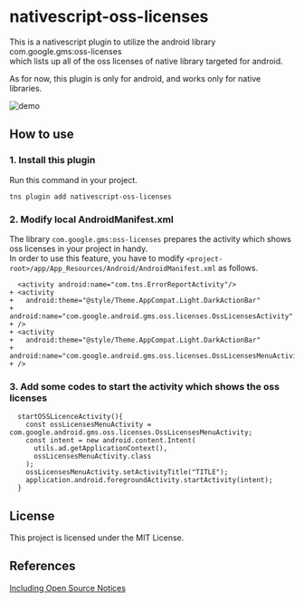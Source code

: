 # nativescript-oss-licenses

This is a nativescript plugin to utilize the android library com.google.gms:oss-licenses   
which lists up all of the oss licenses of native library targeted for android. 

As for now, this plugin is only for android, and works only for native libraries.

![demo](https://raw.github.com/wiki/mintyweazel/nativescript-oss-licenses/images/screenshot.gif)

## How to use

### 1. Install this plugin

Run this command in your project.

```
tns plugin add nativescript-oss-licenses
```


### 2. Modify local AndroidManifest.xml

The library `com.google.gms:oss-licenses` prepares the activity which shows oss licenses in your project in handy.  
In order to use this feature, you have to modify `<project-root>/app/App_Resources/Android/AndroidManifest.xml` as follows.

```
  <activity android:name="com.tns.ErrorReportActivity"/>
+ <activity
+   android:theme="@style/Theme.AppCompat.Light.DarkActionBar" 
+   android:name="com.google.android.gms.oss.licenses.OssLicensesActivity"
+ />
+ <activity
+   android:theme="@style/Theme.AppCompat.Light.DarkActionBar" 
+   android:name="com.google.android.gms.oss.licenses.OssLicensesMenuActivity"
+ />
```

### 3. Add some codes to start the activity which shows the oss licenses

```
  startOSSLicenceActivity(){
    const ossLicensesMenuActivity = com.google.android.gms.oss.licenses.OssLicensesMenuActivity;
    const intent = new android.content.Intent(
      utils.ad.getApplicationContext(),
      ossLicensesMenuActivity.class
    );
    ossLicensesMenuActivity.setActivityTitle("TITLE");
    application.android.foregroundActivity.startActivity(intent);
  }
```

## License

This project is licensed under the MIT License.

## References

[Including Open Source Notices](https://developers.google.com/android/guides/opensource)
